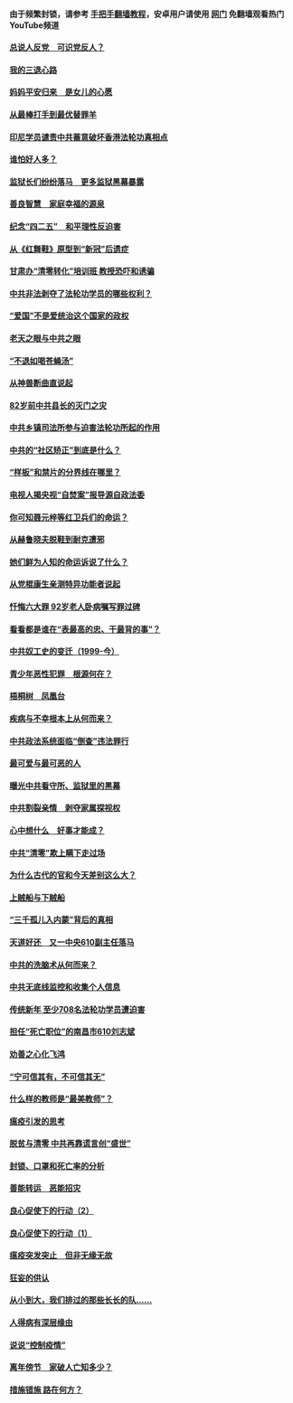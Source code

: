 #### 由于频繁封锁，请参考 [手把手翻墙教程](https://github.com/gfw-breaker/guides/wiki/)，安卓用户请使用 [网门](https://github.com/gfw-breaker/nogfw/blob/master/dl.md?t=05011200) 免翻墙观看热门YouTube频道 

#### [总说人反党　可识党反人？](../pages/19/423820.md?t=05011200) 

#### [我的三退心路](../pages/19/423876.md?t=05011200) 

#### [妈妈平安归来　是女儿的心愿](../pages/19/423947.md?t=05011200) 

#### [从最棒打手到最优替罪羊](../pages/19/423819.md?t=05011200) 

#### [印尼学员谴责中共蓄意破坏香港法轮功真相点](../pages/19/423902.md?t=05011200) 

#### [谁怕好人多？](../pages/19/423774.md?t=05011200) 

#### [监狱长们纷纷落马　更多监狱黑幕暴露](../pages/19/423787.md?t=05011200) 

#### [善良智慧　家庭幸福的源泉](../pages/19/423632.md?t=05011200) 

#### [纪念“四二五”　和平理性反迫害](../pages/19/423660.md?t=05011200) 

#### [从《红舞鞋》原型到“新冠”后遗症](../pages/19/423509.md?t=05011200) 

#### [甘肃办“清零转化”培训班 教授恐吓和诱骗](../pages/19/423498.md?t=05011200) 

#### [中共非法剥夺了法轮功学员的哪些权利？](../pages/19/423392.md?t=05011200) 

#### [“爱国”不是爱统治这个国家的政权](../pages/19/423029.md?t=05011200) 

#### [老天之眼与中共之眼](../pages/19/423378.md?t=05011200) 

#### [“不退如喝苍蝇汤”](../pages/19/423287.md?t=05011200) 

#### [从神兽断曲直说起](../pages/19/423201.md?t=05011200) 

#### [82岁前中共县长的灭门之灾](../pages/19/423055.md?t=05011200) 

#### [中共乡镇司法所参与迫害法轮功所起的作用](../pages/19/423064.md?t=05011200) 

#### [中共的“社区矫正”到底是什么？](../pages/19/422870.md?t=05011200) 

#### [“样板”和禁片的分界线在哪里？](../pages/19/422704.md?t=05011200) 

#### [电视人揭央视“自焚案”报导源自政法委](../pages/19/422770.md?t=05011200) 

#### [你可知聂元梓等红卫兵们的命运？](../pages/19/422848.md?t=05011200) 

#### [从赫鲁晓夫脱鞋到耐克遭邪](../pages/19/422826.md?t=05011200) 

#### [她们鲜为人知的命运诉说了什么？](../pages/19/422754.md?t=05011200) 

#### [从党棍康生亲测特异功能者说起](../pages/19/422657.md?t=05011200) 

#### [忏悔六大罪 92岁老人卧病嘱写罪过碑](../pages/19/422750.md?t=05011200) 

#### [看看都是谁在“表最高的忠、干最背的事”？](../pages/19/422703.md?t=05011200) 

#### [中共奴工史的变迁（1999-今）](../pages/19/422656.md?t=05011200) 

#### [青少年恶性犯罪　根源何在？](../pages/19/422449.md?t=05011200) 

#### [梧桐树　凤凰台](../pages/19/422442.md?t=05011200) 

#### [疾病与不幸根本上从何而来？](../pages/19/422438.md?t=05011200) 

#### [中共政法系统面临“倒查”违法罪行](../pages/19/422497.md?t=05011200) 

#### [最可爱与最可恶的人](../pages/19/422448.md?t=05011200) 

#### [曝光中共看守所、监狱里的黑幕](../pages/19/422390.md?t=05011200) 

#### [中共割裂亲情　剥夺家属探视权](../pages/19/422364.md?t=05011200) 

#### [心中想什么　好事才能成？](../pages/19/422318.md?t=05011200) 

#### [中共“清零”欺上瞒下走过场](../pages/19/422306.md?t=05011200) 

#### [为什么古代的官和今天差别这么大？](../pages/19/422228.md?t=05011200) 

#### [上贼船与下贼船](../pages/19/422276.md?t=05011200) 

#### [“三千孤儿入内蒙”背后的真相](../pages/19/422229.md?t=05011200) 

#### [天道好还　又一中央610副主任落马](../pages/19/422155.md?t=05011200) 

#### [中共的洗脑术从何而来？](../pages/19/422154.md?t=05011200) 

#### [中共无底线监控和收集个人信息](../pages/19/422039.md?t=05011200) 

#### [传统新年 至少708名法轮功学员遭迫害](../pages/19/421946.md?t=05011200) 

#### [担任“死亡职位”的南昌市610刘志斌](../pages/19/421957.md?t=05011200) 

#### [劝善之心化飞鸿](../pages/19/421164.md?t=05011200) 

#### [“宁可信其有，不可信其无”](../pages/19/421691.md?t=05011200) 

#### [什么样的教师是“最美教师”？](../pages/19/421755.md?t=05011200) 

#### [瘟疫引发的思考](../pages/19/421594.md?t=05011200) 

#### [脱贫与清零 中共再靠谎言创“盛世”](../pages/19/421590.md?t=05011200) 

#### [封锁、口罩和死亡率的分析](../pages/19/421495.md?t=05011200) 

#### [善能转运　恶能招灾](../pages/19/421334.md?t=05011200) 

#### [良心促使下的行动（2）](../pages/19/421361.md?t=05011200) 

#### [良心促使下的行动（1）](../pages/19/421302.md?t=05011200) 

#### [瘟疫突发突止　但非无缘无故](../pages/19/421281.md?t=05011200) 

#### [狂妄的供认](../pages/19/421199.md?t=05011200) 

#### [从小到大，我们排过的那些长长的队……](../pages/19/421243.md?t=05011200) 

#### [人得病有深层缘由](../pages/19/420864.md?t=05011200) 

#### [说说“控制疫情”](../pages/19/420831.md?t=05011200) 

#### [离年傍节　家破人亡知多少？](../pages/19/420563.md?t=05011200) 

#### [措施错施  路在何方？](../pages/19/420076.md?t=05011200) 

